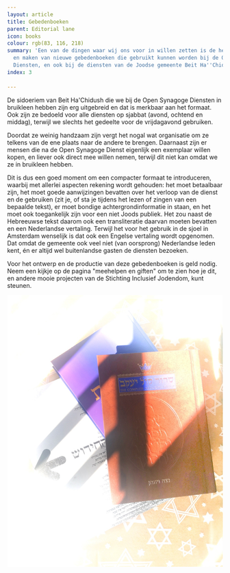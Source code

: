 ```yaml
---
layout: article
title: Gebedenboeken
parent: Editorial lane
icon: books
colour: rgb(83, 116, 218)
summary: 'Een van de dingen waar wij ons voor in willen zetten is de het ontwerpen
  en maken van nieuwe gebedenboeken die gebruikt kunnen worden bij de Open Synagoge
  Diensten, en ook bij de diensten van de Joodse gemeente Beit Ha''Chidush in Amsterdam. '
index: 3

---
```

De sidoeriem van Beit Ha'Chidush die we bij de Open Synagoge Diensten in bruikleen hebben zijn erg uitgebreid en dat is merkbaar aan het formaat. Ook zijn ze bedoeld voor alle diensten op sjabbat (avond, ochtend en middag), terwijl we slechts het gedeelte voor de vrijdagavond gebruiken. 

Doordat ze weinig handzaam zijn vergt het nogal wat organisatie om ze telkens van de ene plaats naar de andere te brengen. Daarnaast zijn er mensen die na de Open Synagoge Dienst eigenlijk een exemplaar willen kopen, en liever ook direct mee willen nemen, terwijl dit niet kan omdat we ze in bruikleen hebben. 

Dit is dus een goed moment om een compacter formaat te introduceren, waarbij met allerlei aspecten rekening wordt gehouden: het moet betaalbaar zijn, het moet goede aanwijzingen bevatten over het verloop van de dienst en de gebruiken (zit je, of sta je tijdens het lezen of zingen van een bepaalde tekst), er moet bondige achtergrondinformatie in staan, en het moet ook toegankelijk zijn voor een niet Joods publiek. Het zou naast de Hebreeuwse tekst daarom ook een transliteratie daarvan moeten bevatten en een Nederlandse vertaling. Terwijl het voor het gebruik in de sjoel in Amsterdam wenselijk is dat ook een Engelse vertaling wordt opgenomen. Dat omdat de gemeente ook veel niet (van oorsprong) Nederlandse leden kent, én er altijd wel buitenlandse gasten de diensten bezoeken. 

Voor het ontwerp en de productie van deze gebedenboeken is geld nodig. Neem een kijkje op de pagina "meehelpen en giften" om te zien hoe je dit, en andere mooie projecten van de Stichting Inclusief Jodendom, kunt steunen. 

![](/media/sidoeriem.jpg)